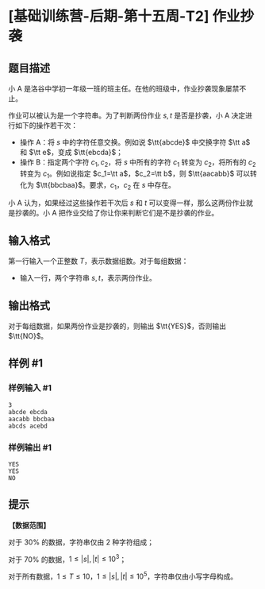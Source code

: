 # [基础训练营-后期-第十五周-T2] 作业抄袭

## 题目描述

小 A 是洛谷中学初一年级一班的班主任。在他的班级中，作业抄袭现象屡禁不止。

作业可以被认为是一个字符串。为了判断两份作业 $s,t$ 是否是抄袭，小 A 决定进行如下的操作若干次：

- 操作 A：将 $s$ 中的字符任意交换。例如说 $\tt{abcde}$ 中交换字符 $\tt a$ 和 $\tt e$，变成 $\tt{ebcda}$；
- 操作 B：指定两个字符 $c_1,c_2$，将 $s$ 中所有的字符 $c_1$ 转变为 $c_2$，将所有的 $c_2$ 转变为 $c_1$。例如说指定 $c_1=\tt a$，$c_2=\tt b$，则 $\tt{aacabb}$ 可以转化为 $\tt{bbcbaa}$。要求，$c_1$，$c_2$ 在 $s$ 中存在。

小 A 认为，如果经过这些操作若干次后 $s$ 和 $t$ 可以变得一样，那么这两份作业就是抄袭的。小 A 把作业交给了你让你来判断它们是不是抄袭的作业。

## 输入格式

第一行输入一个正整数 $T$，表示数据组数。对于每组数据：

- 输入一行，两个字符串 $s,t$，表示两份作业。

## 输出格式

对于每组数据，如果两份作业是抄袭的，则输出 $\tt{YES}$，否则输出 $\tt{NO}$。

## 样例 #1

### 样例输入 #1

```
3
abcde ebcda
aacabb bbcbaa
abcds acebd
```

### 样例输出 #1

```
YES
YES
NO
```

## 提示

**【数据范围】**

对于 $30\%$ 的数据，字符串仅由 $2$ 种字符组成；

对于 $70\%$ 的数据，$1 \leq |s|,|t| \leq 10^3$；

对于所有数据，$1 \leq T \leq 10$，$1 \leq |s|,|t| \leq 10^5$，字符串仅由小写字母构成。